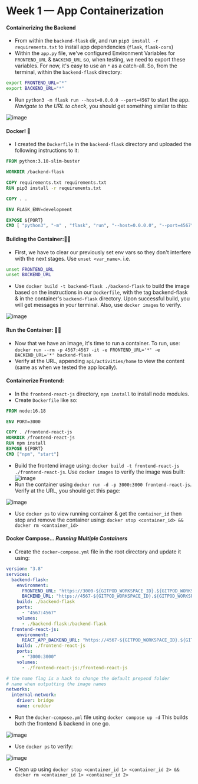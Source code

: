 # Week 1 — App Containerization

#### Containerizing the Backend
- From within the `backend-flask` dir, and run `pip3 install -r requirements.txt` to install app dependencies (`flask`, `flask-cors`)
- Within the `app.py` file, we've configured Environment Variables for `FRONTEND_URL` & `BACKEND_URL` so, when testing, we need to export these variables. For now, it's easy to use an `*` as a catch-all. So, from the terminal, within the `backend-flask` directory:
``` bash
export FRONTEND_URL="*"
export BACKEND_URL="*"
```
- Run `python3 -m flask run --host=0.0.0.0 --port=4567` to start the app. _Navigate to the URL to check_, you should get something similar to this:

![image](https://user-images.githubusercontent.com/64602124/220790797-89ea42a8-87c9-4e1c-8a69-02f1de721af6.png)


#### Docker! 🐳
- I created the `Dockerfile` in the `backend-flask` directory and uploaded the following instructions to it:

``` Dockerfile
FROM python:3.10-slim-buster

WORKDIR /backend-flask

COPY requirements.txt requirements.txt
RUN pip3 install -r requirements.txt

COPY . .

ENV FLASK_ENV=development

EXPOSE ${PORT}
CMD [ "python3", "-m" , "flask", "run", "--host=0.0.0.0", "--port=4567"]
```

#### Building the Container:👷‍♀️
- First, we have to clear our previously set env vars so they don't interfere with the next stages. Use `unset <var_name>`. i.e. 
``` bash
unset FRONTEND_URL
unset BACKEND_URL
```
- Use `docker build -t backend-flask ./backend-flask` to build the image based on the instructions in our `Dockerfile`, with the tag backend-flask & in the container's `backend-flask` directory. Upon successful build, you will get messages in your terminal. Also, use `docker images` to verify.

![image](https://user-images.githubusercontent.com/64602124/220900303-e42043e6-833d-409b-8313-ac427ffa2f73.png)

#### Run the Container: 🏃‍♀️
- Now that we have an image, it's time to run a container. To run, use: `docker run --rm -p 4567:4567 -it -e FRONTEND_URL='*' -e BACKEND_URL='*' backend-flask`
- Verify at the URL, appending `api/activities/home` to view the content (same as when we tested the app locally).

#### Containerize Frontend:
- In the `frontend-react-js` directory, `npm install` to install node modules.
- Create `Dockerfile` like so:
``` Dockerfile
FROM node:16.18

ENV PORT=3000

COPY . /frontend-react-js
WORKDIR /frontend-react-js
RUN npm install
EXPOSE ${PORT}
CMD ["npm", "start"]
```
- Build the frontend image using: `docker build -t frontend-react-js ./frontend-react-js`. Use `docker images` to verify the image was built:
![image](https://user-images.githubusercontent.com/64602124/220914694-b77cc7b5-447d-4b60-9cae-1bce9e90891e.png)
- Run the container using `docker run -d -p 3000:3000 frontend-react-js`. Verify at the URL, you should get this page:

![image](https://user-images.githubusercontent.com/64602124/220920137-7f8dd47f-1bea-4904-8367-55f9e3c76245.png)

- Use `docker ps` to view running container & get the `container_id` then stop and remove the container using: `docker stop <container_id> && docker rm <container_id>`


#### Docker Compose... _Running Multiple Containers_
- Create the `docker-compose.yml` file in the root directory and update it using:
``` yaml
version: "3.8"
services:
  backend-flask:
    environment:
      FRONTEND_URL: "https://3000-${GITPOD_WORKSPACE_ID}.${GITPOD_WORKSPACE_CLUSTER_HOST}"
      BACKEND_URL: "https://4567-${GITPOD_WORKSPACE_ID}.${GITPOD_WORKSPACE_CLUSTER_HOST}"
    build: ./backend-flask
    ports:
      - "4567:4567"
    volumes:
      - ./backend-flask:/backend-flask
  frontend-react-js:
    environment:
      REACT_APP_BACKEND_URL: "https://4567-${GITPOD_WORKSPACE_ID}.${GITPOD_WORKSPACE_CLUSTER_HOST}"
    build: ./frontend-react-js
    ports:
      - "3000:3000"
    volumes:
      - ./frontend-react-js:/frontend-react-js

# the name flag is a hack to change the default prepend folder
# name when outputting the image names
networks: 
  internal-network:
    driver: bridge
    name: cruddur
```
- Run the `docker-compose.yml` file using `docker compose up -d` This builds both the frontend & backend in one go.

![image](https://user-images.githubusercontent.com/64602124/220921094-17aa6efd-c50f-40d3-844a-b84f2dd93d0c.png)

- Use `docker ps` to verify:

![image](https://user-images.githubusercontent.com/64602124/220921139-1c9d0601-aa00-4a85-8df6-4889c82424fb.png)
- Clean up using `docker stop <container_id 1> <container_id 2> && docker rm <container_id 1> <container_id 2>`




